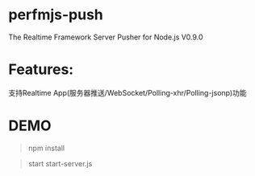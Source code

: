 perfmjs-push
=======
The Realtime Framework Server Pusher for Node.js  V0.9.0

Features:
=======
支持Realtime App(服务器推送/WebSocket/Polling-xhr/Polling-jsonp)功能

DEMO
=======
>npm install

>start start-server.js
